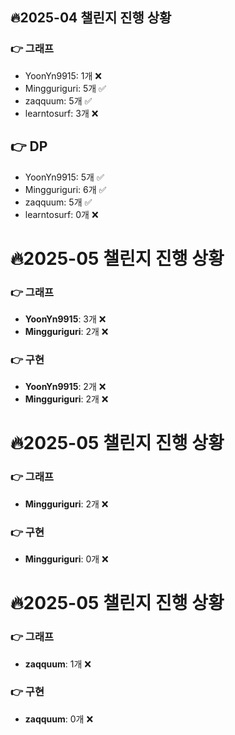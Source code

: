 ## 🔥2025-04 챌린지 진행 상황
### 👉 그래프
- YoonYn9915: 1개 ❌
- Mingguriguri: 5개 ✅
- zaqquum: 5개 ✅
- learntosurf: 3개 ❌


## 👉 DP
- YoonYn9915: 5개 ✅
- Mingguriguri: 6개 ✅
- zaqquum: 5개 ✅
- learntosurf: 0개 ❌

# 🔥2025-05 챌린지 진행 상황

### 👉 그래프
- **YoonYn9915**: 3개 ❌
- **Mingguriguri**: 2개 ❌


### 👉 구현
- **YoonYn9915**: 2개 ❌
- **Mingguriguri**: 2개 ❌



# 🔥2025-05 챌린지 진행 상황

### 👉 그래프
- **Mingguriguri**: 2개 ❌


### 👉 구현
- **Mingguriguri**: 0개 ❌




# 🔥2025-05 챌린지 진행 상황

### 👉 그래프
- **zaqquum**: 1개 ❌


### 👉 구현
- **zaqquum**: 0개 ❌




